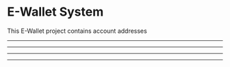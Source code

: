 # E-Wallet System

 
 This E-Wallet project contains account addresses

----------------------------------------
----------------------------------------
----------------------------------------
----------------------------------------
